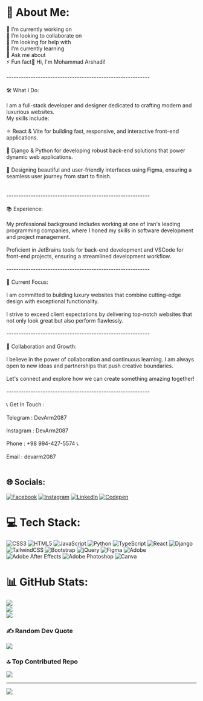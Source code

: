 # 💫 About Me:
🔭 I’m currently working on<br>👯 I’m looking to collaborate on<br>🤝 I’m looking for help with<br>🌱 I’m currently learning<br>💬 Ask me about<br>⚡ Fun fact👋 Hi, I'm Mohammad Arshadi!<br><br>-----------------------------------------------------------<br><br>🛠 What I Do:<br><br>I am a full-stack developer and designer dedicated to crafting modern and luxurious websites.<br>My skills include:<br><br>⚛️ React & Vite for building fast, responsive, and interactive front-end applications.<br><br>🐍 Django & Python for developing robust back-end solutions that power dynamic web applications.<br><br>🎨 Designing beautiful and user-friendly interfaces using Figma, ensuring a seamless user journey from start to finish.<br><br><br>-----------------------------------------------------------<br><br>📚 Experience:<br><br>My professional background includes working at one of Iran's leading programming companies, where I honed my skills in software development and project management.<br><br>Proficient in JetBrains tools for back-end development and VSCode for front-end projects, ensuring a streamlined development workflow.<br><br>-----------------------------------------------------------<br><br>🌟 Current Focus:<br><br>I am committed to building luxury websites that combine cutting-edge design with exceptional functionality.<br><br>I strive to exceed client expectations by delivering top-notch websites that not only look great but also perform flawlessly.<br><br>-----------------------------------------------------------<br><br>🤝 Collaboration and Growth:<br><br>I believe in the power of collaboration and continuous learning. I am always open to new ideas and partnerships that push creative boundaries.<br><br>Let's connect and explore how we can create something amazing together!<br><br>-----------------------------------------------------------<br><br>📞 Get In Touch  :<br><br>Telegram  :  DevArm2087<br><br>Instagram  :  DevArm2087 <br><br>Phone  :  +98   994-427-5574 📞<br><br>Email  :  devarm2087 <br><br>


## 🌐 Socials:
[![Facebook](https://img.shields.io/badge/Facebook-%231877F2.svg?logo=Facebook&logoColor=white)](https://facebook.com/devarm2087) [![Instagram](https://img.shields.io/badge/Instagram-%23E4405F.svg?logo=Instagram&logoColor=white)](https://instagram.com/devarm2087) [![LinkedIn](https://img.shields.io/badge/LinkedIn-%230077B5.svg?logo=linkedin&logoColor=white)](https://linkedin.com/in/devarm2087) [![Codepen](https://img.shields.io/badge/Codepen-000000?style=for-the-badge&logo=codepen&logoColor=white)](https://codepen.io/devarm2087) 

# 💻 Tech Stack:
![CSS3](https://img.shields.io/badge/css3-%231572B6.svg?style=plastic&logo=css3&logoColor=white) ![HTML5](https://img.shields.io/badge/html5-%23E34F26.svg?style=plastic&logo=html5&logoColor=white) ![JavaScript](https://img.shields.io/badge/javascript-%23323330.svg?style=plastic&logo=javascript&logoColor=%23F7DF1E) ![Python](https://img.shields.io/badge/python-3670A0?style=plastic&logo=python&logoColor=ffdd54) ![TypeScript](https://img.shields.io/badge/typescript-%23007ACC.svg?style=plastic&logo=typescript&logoColor=white) ![React](https://img.shields.io/badge/react-%2320232a.svg?style=plastic&logo=react&logoColor=%2361DAFB) ![Django](https://img.shields.io/badge/django-%23092E20.svg?style=plastic&logo=django&logoColor=white) ![TailwindCSS](https://img.shields.io/badge/tailwindcss-%2338B2AC.svg?style=plastic&logo=tailwind-css&logoColor=white) ![Bootstrap](https://img.shields.io/badge/bootstrap-%238511FA.svg?style=plastic&logo=bootstrap&logoColor=white) ![jQuery](https://img.shields.io/badge/jquery-%230769AD.svg?style=plastic&logo=jquery&logoColor=white) ![Figma](https://img.shields.io/badge/figma-%23F24E1E.svg?style=plastic&logo=figma&logoColor=white) ![Adobe](https://img.shields.io/badge/adobe-%23FF0000.svg?style=plastic&logo=adobe&logoColor=white) ![Adobe After Effects](https://img.shields.io/badge/Adobe%20After%20Effects-9999FF.svg?style=plastic&logo=Adobe%20After%20Effects&logoColor=white) ![Adobe Photoshop](https://img.shields.io/badge/adobe%20photoshop-%2331A8FF.svg?style=plastic&logo=adobe%20photoshop&logoColor=white) ![Canva](https://img.shields.io/badge/Canva-%2300C4CC.svg?style=plastic&logo=Canva&logoColor=white)
# 📊 GitHub Stats:
![](https://github-readme-stats.vercel.app/api?username=DevArm2087&theme=github_dark_dimmed&hide_border=false&include_all_commits=true&count_private=true)<br/>
![](https://github-readme-streak-stats.herokuapp.com/?user=DevArm2087&theme=github_dark_dimmed&hide_border=false)<br/>
![](https://github-readme-stats.vercel.app/api/top-langs/?username=DevArm2087&theme=github_dark_dimmed&hide_border=false&include_all_commits=true&count_private=true&layout=compact)

### ✍️ Random Dev Quote
![](https://quotes-github-readme.vercel.app/api?type=horizontal&theme=dark)

### 🔝 Top Contributed Repo
![](https://github-contributor-stats.vercel.app/api?username=DevArm2087&limit=5&theme=github_dark_dimmed&combine_all_yearly_contributions=true)

---
[![](https://visitcount.itsvg.in/api?id=DevArm2087&icon=0&color=12)](https://visitcount.itsvg.in)

<!-- Proudly created with GPRM ( https://gprm.itsvg.in ) -->
